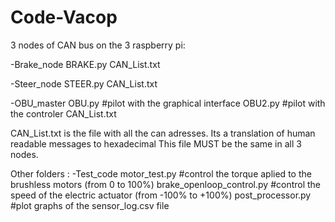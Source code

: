 # Code-Vacop

3 nodes of CAN bus on the 3 raspberry pi:

-Brake_node
  BRAKE.py
  CAN_List.txt 
  
-Steer_node
  STEER.py
  CAN_List.txt
  
-OBU_master
  OBU.py #pilot with the graphical interface
  OBU2.py #pilot with the controler
  CAN_List.txt 

CAN_List.txt is the file with all the can adresses. Its a translation of human readable messages to hexadecimal
This file MUST be the same in all 3 nodes. 

Other folders : 
-Test_code
  motor_test.py #control the torque aplied to the brushless motors (from 0 to 100%)
  brake_openloop_control.py #control the speed of the electric actuator (from -100% to +100%)
  post_processor.py #plot graphs of the sensor_log.csv file
